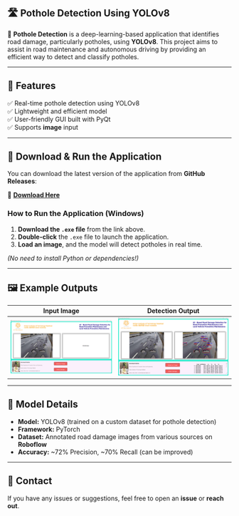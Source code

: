 ## 🛣️ Pothole Detection Using YOLOv8  

🚗 **Pothole Detection** is a deep-learning-based application that identifies road damage, particularly potholes, using **YOLOv8**. This project aims to assist in road maintenance and autonomous driving by providing an efficient way to detect and classify potholes.  

---

## **📌 Features**  
✅ Real-time pothole detection using YOLOv8  
✅ Lightweight and efficient model  
✅ User-friendly GUI built with PyQt  
✅ Supports **image** input  

---

## **🚀 Download & Run the Application**  
You can download the latest version of the application from **GitHub Releases**:  

🔗 **[Download Here](https://github.com/Harikak09/GUI_Pothole/releases/latest)**  

### **How to Run the Application (Windows)**  
1. **Download the `.exe` file** from the link above.  
2. **Double-click** the `.exe` file to launch the application.  
3. **Load an image**, and the model will detect potholes in real time.  

*(No need to install Python or dependencies!)*  

---

## **🖼️ Example Outputs**  
| Input Image | Detection Output |  
|-------------|----------------|  
| ![Input](https://github.com/Harikak09/GUI_Pothole/blob/main/input.png) | ![Output](https://github.com/Harikak09/GUI_Pothole/blob/main/output.png) |  

---

## **📝 Model Details**  
- **Model:** YOLOv8 (trained on a custom dataset for pothole detection)  
- **Framework:** PyTorch  
- **Dataset:** Annotated road damage images from various sources on **Roboflow** 
- **Accuracy:** ~72% Precision, ~70% Recall (can be improved)  

---

## **📩 Contact**  
If you have any issues or suggestions, feel free to open an **issue** or **reach out**.  
